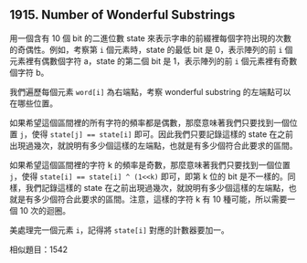 ## 1915. Number of Wonderful Substrings

用一個含有 10 個 bit 的二進位數 state 來表示字串的前綴裡每個字符出現的次數的奇偶性。例如，考察第 `i` 個元素時，state 的最低 bit 是 0，表示陣列的前 `i` 個元素裡有偶數個字符 a，state 的第二個 bit 是 1，表示陣列的前 `i` 個元素裡有奇數個字符 b。

我們遍歷每個元素 `word[i]` 為右端點，考察 wonderful substring 的左端點可以在哪些位置。

如果希望這個區間裡的所有字符的頻率都是偶數，那麼意味著我們只要找到一個位置 `j`，使得 `state[j] == state[i]` 即可。因此我們只要記錄這樣的 state 在之前出現過幾次，就說明有多少個這樣的左端點，也就是有多少個符合此要求的區間。

如果希望這個區間裡的字符 k 的頻率是奇數，那麼意味著我們只要找到一個位置 `j`，使得 `state[i] == state[i] ^ (1<<k)` 即可，即第 k 位的 bit 是不一樣的。同樣，我們記錄這樣的 state 在之前出現過幾次，就說明有多少個這樣的左端點，也就是有多少個符合此要求的區間。注意，這樣的字符 k 有 10 種可能，所以需要一個 10 次的迴圈。

美處理完一個元素 `i`，記得將 `state[i]` 對應的計數器要加一。

相似題目：1542
